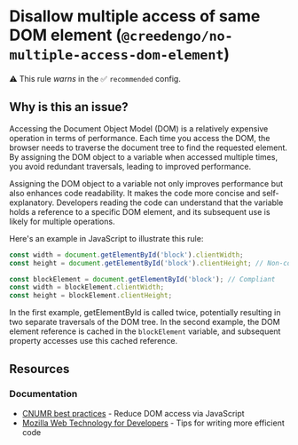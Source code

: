 # Disallow multiple access of same DOM element (`@creedengo/no-multiple-access-dom-element`)

⚠️ This rule _warns_ in the ✅ `recommended` config.

<!-- end auto-generated rule header -->

## Why is this an issue?

Accessing the Document Object Model (DOM) is a relatively expensive operation in terms of performance.
Each time you access the DOM, the browser needs to traverse the document tree to find the requested element.
By assigning the DOM object to a variable when accessed multiple times, you avoid redundant traversals, leading to
improved performance.

Assigning the DOM object to a variable not only improves performance but also enhances code readability.
It makes the code more concise and self-explanatory.
Developers reading the code can understand that the variable holds a reference to a specific DOM element, and its
subsequent use is likely for multiple operations.

Here's an example in JavaScript to illustrate this rule:

```js
const width = document.getElementById('block').clientWidth;
const height = document.getElementById('block').clientHeight; // Non-compliant
```

```js
const blockElement = document.getElementById('block'); // Compliant
const width = blockElement.clientWidth;
const height = blockElement.clientHeight;
```

In the first example, getElementById is called twice, potentially resulting in two separate traversals of the DOM tree.
In the second example, the DOM element reference is cached in the `blockElement` variable, and subsequent property
accesses use this cached reference.

## Resources

### Documentation

- [CNUMR best practices](https://github.com/cnumr/best-practices/blob/main/chapters/BP_054_en.md) - Reduce DOM access
  via JavaScript
- [Mozilla Web Technology for Developers](https://developer.mozilla.org/en-US/docs/Learn/Performance/JavaScript#tips_for_writing_more_efficient_code) -
  Tips for writing more efficient code
